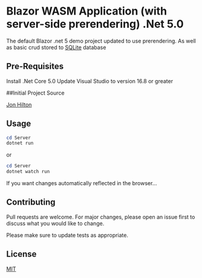 # Blazor WASM Application (with server-side prerendering) .Net 5.0

The default Blazor .net 5 demo project updated to use prerendering. As well as basic crud stored to [SQLite](https://www.sqlite.org/index.html) database


## Pre-Requisites

Install .Net Core 5.0
Update Visual Studio to version 16.8 or greater

##Initial Project Source

[Jon Hilton](https://jonhilton.net/blazor-wasm-prerendering/)

## Usage

``` powershell
cd Server
dotnet run
```

or 

``` powershell
cd Server
dotnet watch run
```

If you want changes automatically reflected in the browser...

## Contributing
Pull requests are welcome. For major changes, please open an issue first to discuss what you would like to change.

Please make sure to update tests as appropriate.

## License
[MIT](https://choosealicense.com/licenses/mit/)
